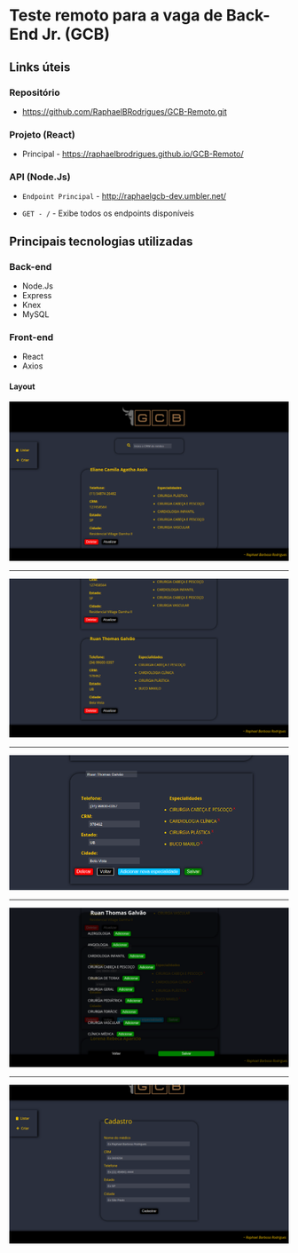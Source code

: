# Teste remoto para a vaga de Back-End Jr. (GCB)

## Links úteis

### Repositório
* https://github.com/RaphaelBRodrigues/GCB-Remoto.git

### Projeto (React)
* Principal - https://raphaelbrodrigues.github.io/GCB-Remoto/

### API (Node.Js)
* `Endpoint Principal` -  http://raphaelgcb-dev.umbler.net/

* `GET - /` - Exibe todos os endpoints disponíveis

## Principais tecnologias utilizadas

### Back-end
* Node.Js
* Express
* Knex
* MySQL


### Front-end
* React
* Axios

#### Layout
![main](images/home.png)
<hr/>

![main2](images/home2.png)
<hr/>

![edit](images/edit.png)
<hr/>

![edit](images/speciality.png)
<hr/>

![create](images/create.png)
